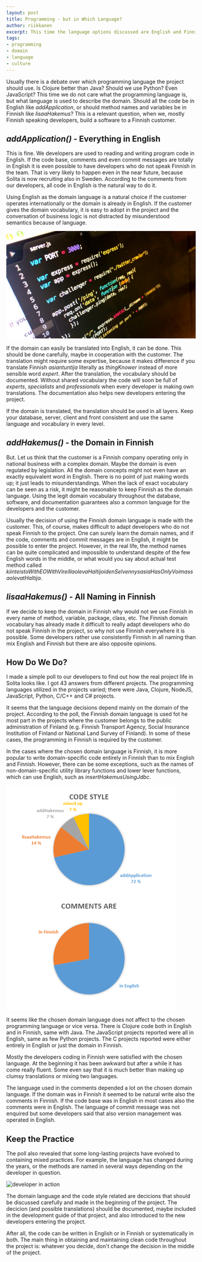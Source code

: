 ```yaml
---
layout: post
title: Programming - but in Which Language?
author: riikkanen
excerpt: This time the language options discussed are English and Finnish. Should I write a method called _addApplication_ or _addHakemus_ (_hakemus_ being _application_ in Finnish)?
tags:
- programming
- domain
- language
- culture
---
```


Usually there is a debate over which programming language the project should use. Is Clojure better than Java? Should we use Python? Even JavaScript? This time we do not care what the programming language is, but what language is used to describe the domain. Should all the code be in English like _addApplication_, or should method names and variables be in Finnish like _lisaaHakemus_? This is a relevant question, when we, mostly Finnish speaking developers, build a software to a Finnish customer. 

## _addApplication()_ - Everything in English 

This is fine. We developers are used to reading and writing program code in English. If the code base, comments and even commit messages are totally in English it is even possible to have developers who do not speak Finnish in the team. That is very likely to happen even in the near future, because Solita is now recruiting also in Sweden. According to the comments from our developers, all code in English is the natural way to do it.

Using English as the domain language is a natural choice if the customer operates internationally or the domain is already in English. If the customer gives the domain vocabulary, it is easy to adopt in the project and the conversation of business logic is not distracted by misunderstood semantics because of language.

![code on screen](/img/programming-language/photo_koodia.JPG)

If the domain can easily be translated into English, it can be done. This should be done carefully, maybe in cooperation with the customer. The translation might require some expertise, because it makes difference if you translate Finnish _asiantuntija_ literally as _thingKnower_ instead of more sensible word _expert_. After the translation, the vocabulary should be documented. Without shared vocabulary the code will soon be full of _experts_, _specialists_ and _professionals_ when every developer is making own translations. The documentation also helps new developers entering the project.

If the domain is translated, the translation should be used in all layers. Keep your database, server, client and front consistent and use the same language and vocabulary in every level.

## _addHakemus()_ - the Domain in Finnish

But. Let us think that the customer is a Finnish company operating only in national business with a complex domain. Maybe the domain is even regulated by legislation. All the domain concepts might not even have an exactly equivalent word in English. There is no point of just making words up; it just leads to misunderstandings. When the lack of exact vocabulary can be seen as a risk, it might be reasonable to keep Finnish as the domain language. Using the legit domain vocabulary throughout the database, software, and documentation guarantees also a common language for the developers and the customer.

Usually the decision of using the Finnish domain language is made with the customer. This, of course, makes difficult to adapt developers who do not speak Finnish to the project. One can surely learn the domain names, and if the code, comments and commit messages are in English, it might be possible to enter the project. However, in the real life, the method names can be quite complicated and impossible to understand despite of the few English words in the middle, or what would you say about actual test method called _kiinteistoWithEOWithVireillaolevaHaltijoidenSelvennysasiaHasOnlyVoimassaolevatHaltija_.

## _lisaaHakemus()_ - All Naming in Finnish

If we decide to keep the domain in Finnish why would not we use Finnish in every name of method, variable, package, class, etc. The Finnish domain vocabulary has already made it difficult to really adapt developers who do not speak Finnish in the project, so why not use Finnish everywhere it is possible. Some developers rather use consistently Finnish in all naming than mix English and Finnish but there are also opposite opinions. 

## How Do We Do?

I made a simple poll to our developers to find out how the real project life in Solita looks like. I got 43 answers from different projects. The programming languages utilized in the projects varied; there were Java, Clojure, NodeJS, JavaScript, Python, C/C++ and C# projects.

It seems that the language decisions depend mainly on the domain of the project. According to the poll, the Finnish domain language is used fot he most part in the projects where the customer belongs to the public administration of Finland (e.g. Finnish Transport Agency, Social Insurance Institution of Finland or National Land Survey of Finland). In some of these cases, the programming in Finnish is required by the customer.

In the cases where the chosen domain language is Finnish, it is more popular to write domain-specific code entirely in Finnish than to mix English and Finnish. However, there can be some exceptions, such as the names of non-domain-specific utility library functions and lower lever functions, which can use English, such as _insertHakemusUsingJdbc_. 

![pie charts of chosen language](/img/programming-language/statistics.PNG)

It seems like the chosen domain language does not affect to the chosen programming language or vice versa. There is Clojure code both in English and in Finnish, same with Java. The JavaScript projects reported were all in English, same as few Python projects. The C projects reported were either entirely in English or just the domain in Finnish.

Mostly the developers coding in Finnish were satisfied with the chosen language. At the beginning it has been awkward but after a while it has come really fluent. Some even say that it is much better than making up clumsy translations or mixing two languages.

The language used in the comments depended a lot on the chosen domain language. If the domain was in Finnish it seemed to be natural write also the comments in Finnish. If the code base was in English in most cases also the comments were in English. The language of commit message was not enquired but some developers said that also version management was operated in English.

## Keep the Practice

The poll also revealed that some long-lasting projects have evolved to containing mixed practices. For example, the language has changed during the years, or the methods are named in several ways depending on the developer in question.

![developer in action](/img/programming-language/developer.jpg)


The domain language and the code style related are decicions that should be discussed carefully and made in the beginning of the project. The decicion (and possible translations) should be documented, maybe included in the development guide of that project, and also introduced to the new developers entering the project. 

After all, the code can be written in English or in Finnish or systematically in both. The main thing in obtaining and maintaining clean code throughout the project is: whatever you decide, don't change the decision in the middle of the project.



